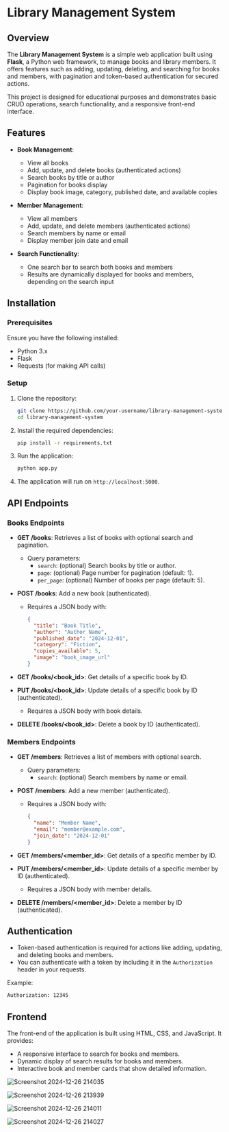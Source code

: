 
# Library Management System

## Overview
The **Library Management System** is a simple web application built using **Flask**, a Python web framework, to manage books and library members. It offers features such as adding, updating, deleting, and searching for books and members, with pagination and token-based authentication for secured actions. 

This project is designed for educational purposes and demonstrates basic CRUD operations, search functionality, and a responsive front-end interface.

## Features
- **Book Management**:
  - View all books
  - Add, update, and delete books (authenticated actions)
  - Search books by title or author
  - Pagination for books display
  - Display book image, category, published date, and available copies

- **Member Management**:
  - View all members
  - Add, update, and delete members (authenticated actions)
  - Search members by name or email
  - Display member join date and email

- **Search Functionality**:
  - One search bar to search both books and members
  - Results are dynamically displayed for books and members, depending on the search input

## Installation

### Prerequisites
Ensure you have the following installed:
- Python 3.x
- Flask
- Requests (for making API calls)

### Setup

1. Clone the repository:
   ```bash
   git clone https://github.com/your-username/library-management-system.git
   cd library-management-system
   ```

2. Install the required dependencies:
   ```bash
   pip install -r requirements.txt
   ```

3. Run the application:
   ```bash
   python app.py
   ```

4. The application will run on `http://localhost:5000`.

## API Endpoints

### Books Endpoints

- **GET /books**: Retrieves a list of books with optional search and pagination.
  - Query parameters: 
    - `search`: (optional) Search books by title or author.
    - `page`: (optional) Page number for pagination (default: 1).
    - `per_page`: (optional) Number of books per page (default: 5).

- **POST /books**: Add a new book (authenticated).
  - Requires a JSON body with:
    ```json
    {
      "title": "Book Title",
      "author": "Author Name",
      "published_date": "2024-12-01",
      "category": "Fiction",
      "copies_available": 5,
      "image": "book_image_url"
    }
    ```

- **GET /books/<book_id>**: Get details of a specific book by ID.

- **PUT /books/<book_id>**: Update details of a specific book by ID (authenticated).
  - Requires a JSON body with book details.

- **DELETE /books/<book_id>**: Delete a book by ID (authenticated).

### Members Endpoints

- **GET /members**: Retrieves a list of members with optional search.
  - Query parameters:
    - `search`: (optional) Search members by name or email.

- **POST /members**: Add a new member (authenticated).
  - Requires a JSON body with:
    ```json
    {
      "name": "Member Name",
      "email": "member@example.com",
      "join_date": "2024-12-01"
    }
    ```

- **GET /members/<member_id>**: Get details of a specific member by ID.

- **PUT /members/<member_id>**: Update details of a specific member by ID (authenticated).
  - Requires a JSON body with member details.

- **DELETE /members/<member_id>**: Delete a member by ID (authenticated).

## Authentication
- Token-based authentication is required for actions like adding, updating, and deleting books and members.
- You can authenticate with a token by including it in the `Authorization` header in your requests.

Example:
```bash
Authorization: 12345
```

## Frontend

The front-end of the application is built using HTML, CSS, and JavaScript. It provides:
- A responsive interface to search for books and members.
- Dynamic display of search results for books and members.
- Interactive book and member cards that show detailed information.

![Screenshot 2024-12-26 214035](https://github.com/user-attachments/assets/52beeb0c-badd-4a29-ac08-46a7970c26d8)

![Screenshot 2024-12-26 213939](https://github.com/user-attachments/assets/98231c98-e966-4eb2-8bea-92536424770a)

![Screenshot 2024-12-26 214011](https://github.com/user-attachments/assets/87009c44-e134-4bfe-818c-ee7f1d2971a6)

![Screenshot 2024-12-26 214027](https://github.com/user-attachments/assets/dd8aa6ff-ba03-46fc-a6ad-43a43b3ffccd)

